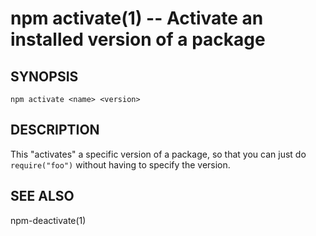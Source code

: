 npm activate(1) -- Activate an installed version of a package
=============================================================

## SYNOPSIS

    npm activate <name> <version>

## DESCRIPTION

This "activates" a specific version of a package, so that you can just do
`require("foo")` without having to specify the version.

## SEE ALSO

npm-deactivate(1)
